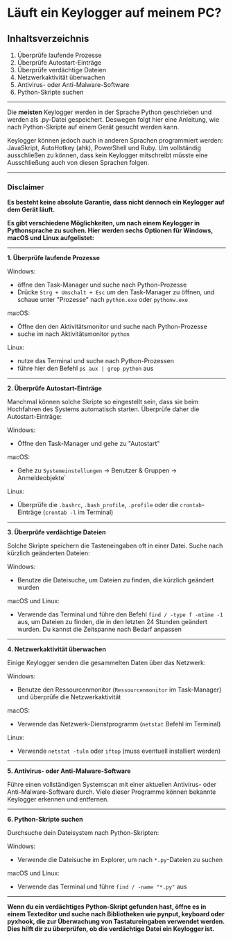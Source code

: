 
# Läuft ein Keylogger auf meinem PC?


## Inhaltsverzeichnis
1. Überprüfe laufende Prozesse
2. Überprüfe Autostart-Einträge
3. Überprüfe verdächtige Dateien
4. Netzwerkaktivität überwachen
5. Antivirus- oder Anti-Malware-Software
6. Python-Skripte suchen


------------------------------------------


Die **meisten** Keylogger werden in der Sprache Python geschrieben und werden als .py-Datei gespeichert. Deswegen folgt hier eine Anleitung, wie nach Python-Skripte auf einem Gerät gesucht werden kann. 

Keylogger können jedoch auch in anderen Sprachen programmiert werden:
JavaSkript, AutoHotkey (ahk), PowerShell und Ruby.
Um vollständig ausschließen zu können, dass kein Keylogger mitschreibt müsste eine Ausschließung auch von diesen Sprachen folgen. 


------------------------------------------------------------------


### Disclaimer
**Es besteht keine absolute Garantie, dass nicht dennoch ein Keylogger auf dem Gerät läuft.**

**Es gibt verschiedene Möglichkeiten, um nach einem Keylogger in Pythonsprache zu suchen. Hier werden sechs Optionen für Windows, macOS und Linux aufgelistet:**


--------------------------------------------------------------


**1. Überprüfe laufende Prozesse**

Windows: 
- öffne den Task-Manager und suche nach Python-Prozesse
- Drücke `Strg + Umschalt + Esc` um den Task-Manager zu öffnen, und schaue unter "Prozesse" nach `python.exe` oder `pythonw.exe`

macOS:
- Öffne den den Aktivitätsmonitor und suche nach Python-Prozesse 
- suche im nach Aktivitätsmonitor `python`

Linux:
- nutze das Terminal und suche nach Python-Prozessen
- führe hier den Befehl `ps aux | grep python` aus

---------------------------------------------------------------

**2. Überprüfe Autostart-Einträge**

Manchmal können solche Skripte so eingestellt sein, dass sie beim Hochfahren des Systems automatisch starten. Überprüfe daher die Autostart-Einträge:

Windows:
- Öffne den Task-Manager und gehe zu "Autostart"

macOS:
- Gehe zu `Systemeinstellungen` -> Benutzer & Gruppen -> Anmeldeobjekte`

Linux:
- Überprüfe die `.bashrc`, `.bash_profile`, `.profile` oder die `crontab`-Einträge (`crontab -l` im Terminal)

-----------------------------------------------------------------------------------------------------------------

**3. Überprüfe verdächtige Dateien**

Solche Skripte speichern die Tasteneingaben oft in einer Datei. Suche nach kürzlich geänderten Dateien:

Windows: 
- Benutze die Dateisuche, um Dateien zu finden, die kürzlich geändert wurden

macOS und Linux: 
- Verwende das Terminal und führe den Befehl `find / -type f -mtime -1` aus, um Dateien zu finden, die in den letzten 24 Stunden geändert wurden. Du kannst die Zeitspanne     nach Bedarf anpassen

----------------------------------------------------------------------

**4. Netzwerkaktivität überwachen**

Einige Keylogger senden die gesammelten Daten über das Netzwerk:

Windows:
- Benutze den Ressourcenmonitor (`Ressourcenmonitor` im Task-Manager) und überprüfe die Netzwerkaktivität

macOS: 
- Verwende das Netzwerk-Dienstprogramm (`netstat` Befehl im Terminal)

Linux: 
- Verwende `netstat -tuln` oder `iftop` (muss eventuell installiert werden)

----------------------------------------------------------------------------------

**5. Antivirus- oder Anti-Malware-Software**

Führe einen vollständigen Systemscan mit einer aktuellen Antivirus- oder Anti-Malware-Software durch. Viele dieser Programme können bekannte Keylogger erkennen und entfernen.

-------------------------------------------------------

**6. Python-Skripte suchen**

Durchsuche dein Dateisystem nach Python-Skripten:

Windows: 
- Verwende die Dateisuche im Explorer, um nach `*.py`-Dateien zu suchen

macOS und Linux:
- Verwende das Terminal und führe `find / -name "*.py"` aus

------------------------------------------------------------------------------

**Wenn du ein verdächtiges Python-Skript gefunden hast, öffne es in einem Texteditor und suche nach Bibliotheken wie pynput, keyboard oder pyxhook, die zur Überwachung von Tastatureingaben verwendet werden. Dies hilft dir zu überprüfen, ob die verdächtige Datei ein Keylogger ist.**
